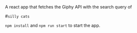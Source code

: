 A react app that fetches the Giphy API with the search query of

#`silly cats`

`npm install` and `npm run start` to start the app.
